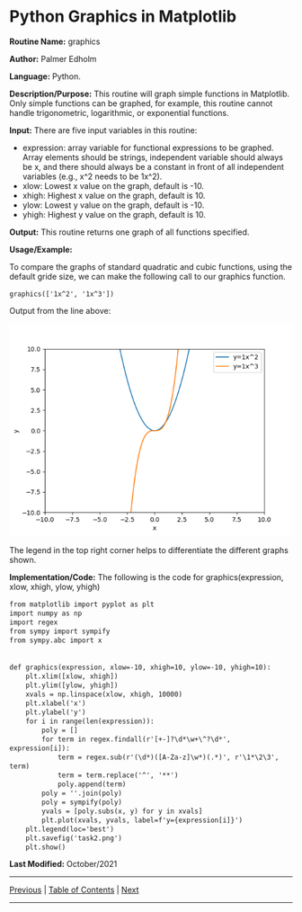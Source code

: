 # Python Graphics in Matplotlib

**Routine Name:** graphics

**Author:** Palmer Edholm

**Language:** Python.

**Description/Purpose:** This routine will graph simple functions in Matplotlib. Only simple functions can be graphed, for example, this routine cannot handle trigonometric, logarithmic, or exponential functions.

**Input:** There are five input variables in this routine:

* expression: array variable for functional expressions to be graphed. Array elements should be strings, independent variable should always be x, and there should always be a constant in front of all independent variables (e.g., x^2 needs to be 1x^2).
* xlow: Lowest x value on the graph, default is -10.
* xhigh: Highest x value on the graph, default is 10.
* ylow: Lowest y value on the graph, default is -10.
* yhigh: Highest y value on the graph, default is 10.

**Output:** This routine returns one graph of all functions specified.

**Usage/Example:**

To compare the graphs of standard quadratic and cubic functions, using the default gride size, we can make the following call to our graphics function.
```
graphics(['1x^2', '1x^3'])
```
Output from the line above:

![alt text](task2.png)

The legend in the top right corner helps to differentiate the different graphs shown.

**Implementation/Code:** The following is the code for graphics(expression, xlow, xhigh, ylow, yhigh)
```
from matplotlib import pyplot as plt
import numpy as np
import regex
from sympy import sympify
from sympy.abc import x


def graphics(expression, xlow=-10, xhigh=10, ylow=-10, yhigh=10):
    plt.xlim([xlow, xhigh])
    plt.ylim([ylow, yhigh])
    xvals = np.linspace(xlow, xhigh, 10000)
    plt.xlabel('x')
    plt.ylabel('y')
    for i in range(len(expression)):
        poly = []
        for term in regex.findall(r'[+-]?\d*\w+\^?\d*', expression[i]):
            term = regex.sub(r'(\d*)([A-Za-z]\w*)(.*)', r'\1*\2\3', term)
            term = term.replace('^', '**')
            poly.append(term)
        poly = ''.join(poly)
        poly = sympify(poly)
        yvals = [poly.subs(x, y) for y in xvals]
        plt.plot(xvals, yvals, label=f'y={expression[i]}')
    plt.legend(loc='best')
    plt.savefig('task2.png')
    plt.show()
```
**Last Modified:** October/2021

<hr>

[Previous](relerror.md)
| [Table of Contents](toc/manual_toc.md)
| [Next]()

<hr>
